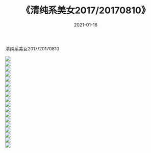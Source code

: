 ﻿---
layout: post
title:  《清纯系美女2017/20170810》
date:   2021-01-16
img: http://img.660000.xyz/Sharelink/清纯系美女/2017/20170810/000.jpg
categories: [美女, 清纯, 唯美]
---

清纯系美女2017/20170810

 ![](http://img.660000.xyz/Sharelink/清纯系美女/2017/20170810/001.jpg) <br>![](http://img.660000.xyz/Sharelink/清纯系美女/2017/20170810/002.jpg) <br>![](http://img.660000.xyz/Sharelink/清纯系美女/2017/20170810/003.jpg) <br>![](http://img.660000.xyz/Sharelink/清纯系美女/2017/20170810/004.jpg) <br>![](http://img.660000.xyz/Sharelink/清纯系美女/2017/20170810/005.jpg) <br>![](http://img.660000.xyz/Sharelink/清纯系美女/2017/20170810/006.jpg) <br>![](http://img.660000.xyz/Sharelink/清纯系美女/2017/20170810/007.jpg) <br>![](http://img.660000.xyz/Sharelink/清纯系美女/2017/20170810/008.jpg) <br>![](http://img.660000.xyz/Sharelink/清纯系美女/2017/20170810/009.jpg) <br>![](http://img.660000.xyz/Sharelink/清纯系美女/2017/20170810/010.jpg) <br>![](http://img.660000.xyz/Sharelink/清纯系美女/2017/20170810/011.jpg) <br>![](http://img.660000.xyz/Sharelink/清纯系美女/2017/20170810/012.jpg) <br>![](http://img.660000.xyz/Sharelink/清纯系美女/2017/20170810/013.jpg) <br>![](http://img.660000.xyz/Sharelink/清纯系美女/2017/20170810/014.jpg) <br>![](http://img.660000.xyz/Sharelink/清纯系美女/2017/20170810/015.jpg) <br>![](http://img.660000.xyz/Sharelink/清纯系美女/2017/20170810/016.jpg) <br>![](http://img.660000.xyz/Sharelink/清纯系美女/2017/20170810/017.jpg) <br>![](http://img.660000.xyz/Sharelink/清纯系美女/2017/20170810/018.jpg) <br>